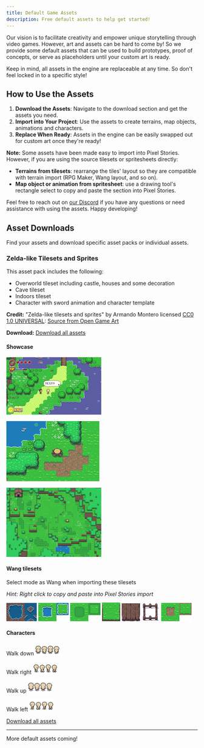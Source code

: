 ```yaml
---
title: Default Game Assets
description: Free default assets to help get started!
---
```

Our vision is to facilitate creativity and empower unique storytelling through video games. However, art and assets can be hard to come by! So we provide some default assets that can be used to build prototypes, proof of concepts, or serve as placeholders until your custom art is ready. 

Keep in mind, all assets in the engine are replaceable at any time. So don't feel locked in to a specific style!

## How to Use the Assets

1. **Download the Assets**: Navigate to the download section and get the assets you need.
2. **Import into Your Project**: Use the assets to create terrains, map objects, animations and characters. 
3. **Replace When Ready**: Assets in the engine can be easily swapped out for custom art once they're ready!

**Note:** 
Some assets have been made easy to import into Pixel Stories. However, if you are using the source tilesets or spritesheets directly:
- **Terrains from tilesets**: rearrange the tiles' layout so they are compatible with terrain import (RPG Maker, Wang layout, and so on).
- **Map object or animation from spritesheet**: use a drawing tool's rectangle select to copy and paste the section into Pixel Stories.

Feel free to reach out on [our Discord](https://discord.gg/XN9EaUh26g) if you have any questions or need assistance with using the assets. Happy developing!

## Asset Downloads

Find your assets and download specific asset packs or individual assets. 

### Zelda-like Tilesets and Sprites

This asset pack includes the following:
- Overworld tileset including castle, houses and some decoration
- Cave tileset
- Indoors tileset
- Character with sword animation and character template

**Credit:** "Zelda-like tilesets and sprites" by Armando Montero licensed [CC0 1.0 UNIVERSAL](http://creativecommons.org/publicdomain/zero/1.0/): [Source from Open Game Art](https://opengameart.org/content/zelda-like-tilesets-and-sprites)

**Download:** [Download all assets](https://api.pixelstories.io/storage/v1/object/public/misc/Zelda-like-tilesets-and-sprites.zip?t=2024-06-20T18%3A50%3A11.954Z)
#### Showcase
![](../../assets/images/preview-zelda.png)

![](../../assets/images/zelda-preview-2.png)

![](../../assets/images/assets-2.png)

#### Wang tilesets

Select mode as Wang when importing these tilesets

*Hint: Right click to copy and paste into Pixel Stories import*

![](../../assets/images/assets-16.png)
![](../../assets/images/assets-17.png)
![](../../assets/images/assets-21.png)
![](../../assets/images/assets-20.png)
![](../../assets/images/assets-19.png)
![](../../assets/images/assets-22.png)
![](../../assets/images/assets-23.png)
#### Characters

Walk down
![](../../assets/images/assets.png)

Walk right
![](../../assets/images/assets-3.png)

Walk up
![](../../assets/images/assets-4.png)

Walk left
![](../../assets/images/assets-5.png)

[Download all assets](https://api.pixelstories.io/storage/v1/object/public/misc/Zelda-like-tilesets-and-sprites.zip?t=2024-06-20T18%3A50%3A11.954Z)


---

More default assets coming!